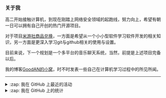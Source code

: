 ### 关于我

高二开始接触计算机，到现在刚踏上网络安全领域的起跑线，努力向上，希望有朝一日可以拥有自己开创的热门开源项目。

对于项目[米游社商品兑换](https://github.com/GOOD-AN/Mys-Exchange-Goods)，一方面是希望从一个小小型软件学习软件开发的相关知识，另一方面是更深入学习git与github相关的使用与设置。

目前来说，下一个规划是一个多平台的音乐聊天系统，当然，前提是上述项目完备以后。

我的博客[GoodAN的小窝](https://blog.goodant.top/)，时不时发表一些自己在计算机学习过程中的所见所闻。

---

<details>
  <summary>:zap: 我在 GitHub 上最近的活动</summary>
  
<!--START_SECTION:activity-->
1. 🗣 Commented on [#56](https://github.com/GOOD-AN/Mys-Exchange-Goods/issues/56#issuecomment-1764012279) in [GOOD-AN/Mys-Exchange-Goods](https://github.com/GOOD-AN/Mys-Exchange-Goods)
2. 🗣 Commented on [#52](https://github.com/GOOD-AN/Mys-Exchange-Goods/issues/52#issuecomment-1758815412) in [GOOD-AN/Mys-Exchange-Goods](https://github.com/GOOD-AN/Mys-Exchange-Goods)
3. ❗ Opened issue [#792](https://github.com/agronholm/apscheduler/issues/792) in [agronholm/apscheduler](https://github.com/agronholm/apscheduler)
4. 🗣 Commented on [#52](https://github.com/GOOD-AN/Mys-Exchange-Goods/issues/52#issuecomment-1736942808) in [GOOD-AN/Mys-Exchange-Goods](https://github.com/GOOD-AN/Mys-Exchange-Goods)
5. 🔒 Closed issue [#65](https://github.com/AFanSKyQs/FanSky_Qs/issues/65) in [AFanSKyQs/FanSky_Qs](https://github.com/AFanSKyQs/FanSky_Qs)
<!--END_SECTION:activity-->

</details>

<details>
<summary>:zap: 我在 GitHub 上的统计</summary>

![GOOD-AN's github stats](https://github-readme-stats-umber-theta.vercel.app/api?username=GOOD-AN&count_private=true&show_icons=true&include_all_commits=true&line_height=28&card_width=400px) ![Top Langs](https://github-readme-stats-umber-theta.vercel.app/api/top-langs/?username=GOOD-AN&&layout=compact&&langs_count=6&&exclude_repo=GOOD-AN.github.io,GOOD-AN,github-readme-stats,test)
</details>
